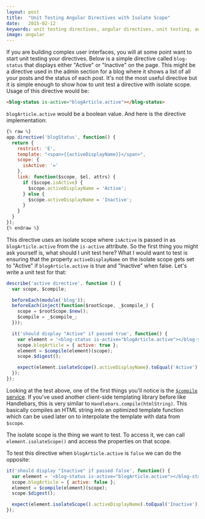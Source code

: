 ```yaml
---
layout: post
title:  "Unit Testing Angular Directives with Isolate Scope"
date:   2015-02-12
keywords: unit testing directives, angular directives, unit testing, angular $compile, isolate scope directives, testing isolate scope
image: angular
---
```


If you are building complex user interfaces, you will at some point want to start unit testing your directives. Below is a simple directive called `blog-status` that displays either "Active" or "Inactive" on the page. This might be a directive used in the admin section for a blog where it shows a list of all your posts and the status of each post. It's not the most useful directive but it is simple enough to show how to unit test a directive with isolate scope. Usage of this directive would be:

```html
<blog-status is-active="blogArticle.active"></blog-status>
```

`blogArticle.active` would be a boolean value. And here is the directive implementation:

```js
{% raw %}
app.directive('blogStatus', function() {
  return {
    restrict: 'E',
    template: "<span>{{activeDisplayName}}</span>",
    scope: {
      isActive: '='
    },
    link: function($scope, $el, attrs) {
      if ($scope.isActive) {
        $scope.activeDisplayName = 'Active';
      } else {
        $scope.activeDisplayName = 'Inactive';
      }
    }
  }
});
{% endraw %}
```

This directive uses an isolate scope where `isActive` is passed in as `blogArticle.active` from the `is-active` attribute. So the first thing you might ask yourself is, what should I unit test here? What I would want to test is ensuring that the property `activeDisplayName` on the isolate scope gets set to "Active" if `blogArticle.active` is true and "Inactive" when false. Let's write a unit test for that:

```js
describe('active directive', function () {
  var scope, $compile;

  beforeEach(module('blog'));
  beforeEach(inject(function($rootScope, _$compile_) {
    scope = $rootScope.$new();
    $compile = _$compile_;
  }));

  it('should display "Active" if passed true', function() {
    var element = '<blog-status is-active="blogArticle.active"></blog-status>';
    scope.blogArticle = { active: true };
    element = $compile(element)(scope);
    scope.$digest();

    expect(element.isolateScope().activeDisplayName).toEqual('Active');
  });
});
```

Looking at the test above, one of the first things you'll notice is the [`$compile` service](https://docs.angularjs.org/api/ng/service/$compile). If you've used another client-side templating library before like Handlebars, this is very similar to `Handlebars.compile(htmlString)`. This basically compiles an HTML string into an optimized template function which can be used later on to interpolate the template with data from `$scope`.

The isolate scope is the thing we want to test. To access it, we can call `element.isolateScope()` and access the properties on that scope.

To test this directive when `blogArticle.active` is `false` we can do the opposite:

```js
it('should display "Inactive" if passed false', function() {
  var element = '<blog-status is-active="blogArticle.active"></blog-status>';
  scope.blogArticle = { active: false };
  element = $compile(element)(scope);
  scope.$digest();

  expect(element.isolateScope().activeDisplayName).toEqual('Inactive');
});
```
